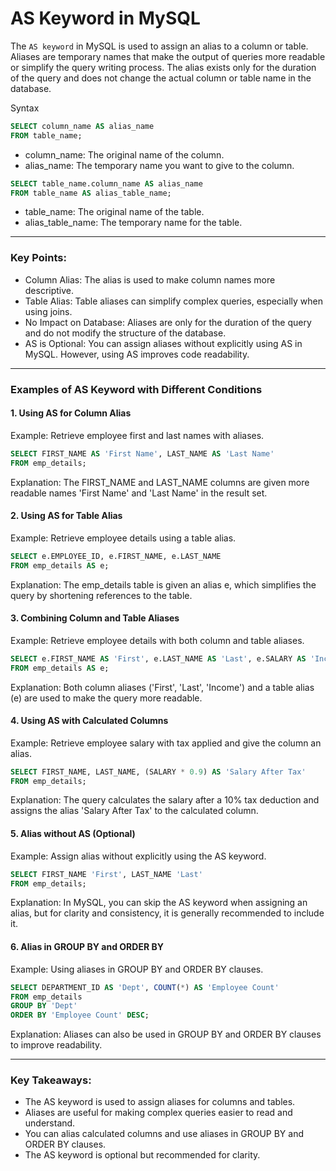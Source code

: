 # AS Keyword in MySQL
The `AS keyword` in MySQL is used to assign an alias to a column or table. Aliases are temporary names that make the output of queries more readable or simplify the query writing process. The alias exists only for the duration of the query and does not change the actual column or table name in the database.

Syntax
```sql
SELECT column_name AS alias_name
FROM table_name;
```

- column_name: The original name of the column.
- alias_name: The temporary name you want to give to the column.

```sql
SELECT table_name.column_name AS alias_name
FROM table_name AS alias_table_name;
```

- table_name: The original name of the table.
- alias_table_name: The temporary name for the table.

---

### Key Points:
- Column Alias: The alias is used to make column names more descriptive.
- Table Alias: Table aliases can simplify complex queries, especially when using joins.
- No Impact on Database: Aliases are only for the duration of the query and do not modify the structure of the database.
- AS is Optional: You can assign aliases without explicitly using AS in MySQL. However, using AS improves code readability.

---

### Examples of AS Keyword with Different Conditions

#### 1. Using AS for Column Alias
Example: Retrieve employee first and last names with aliases.

```sql
SELECT FIRST_NAME AS 'First Name', LAST_NAME AS 'Last Name'
FROM emp_details;
```

Explanation: The FIRST_NAME and LAST_NAME columns are given more readable names 'First Name' and 'Last Name' in the result set.

#### 2. Using AS for Table Alias
Example: Retrieve employee details using a table alias.

```sql
SELECT e.EMPLOYEE_ID, e.FIRST_NAME, e.LAST_NAME
FROM emp_details AS e;
```

Explanation: The emp_details table is given an alias e, which simplifies the query by shortening references to the table.

#### 3. Combining Column and Table Aliases
Example: Retrieve employee details with both column and table aliases.

```sql
SELECT e.FIRST_NAME AS 'First', e.LAST_NAME AS 'Last', e.SALARY AS 'Income'
FROM emp_details AS e;
```

Explanation: Both column aliases ('First', 'Last', 'Income') and a table alias (e) are used to make the query more readable.

#### 4. Using AS with Calculated Columns
Example: Retrieve employee salary with tax applied and give the column an alias.

```sql
SELECT FIRST_NAME, LAST_NAME, (SALARY * 0.9) AS 'Salary After Tax'
FROM emp_details;
```

Explanation: The query calculates the salary after a 10% tax deduction and assigns the alias 'Salary After Tax' to the calculated column.


#### 5. Alias without AS (Optional)
Example: Assign alias without explicitly using the AS keyword.

```sql
SELECT FIRST_NAME 'First', LAST_NAME 'Last'
FROM emp_details;
```

Explanation: In MySQL, you can skip the AS keyword when assigning an alias, but for clarity and consistency, it is generally recommended to include it.

#### 6. Alias in GROUP BY and ORDER BY
Example: Using aliases in GROUP BY and ORDER BY clauses.

```sql
SELECT DEPARTMENT_ID AS 'Dept', COUNT(*) AS 'Employee Count'
FROM emp_details
GROUP BY 'Dept'
ORDER BY 'Employee Count' DESC;
```

Explanation: Aliases can also be used in GROUP BY and ORDER BY clauses to improve readability.

---

### Key Takeaways:
- The AS keyword is used to assign aliases for columns and tables.
- Aliases are useful for making complex queries easier to read and understand.
- You can alias calculated columns and use aliases in GROUP BY and ORDER BY clauses.
- The AS keyword is optional but recommended for clarity.
